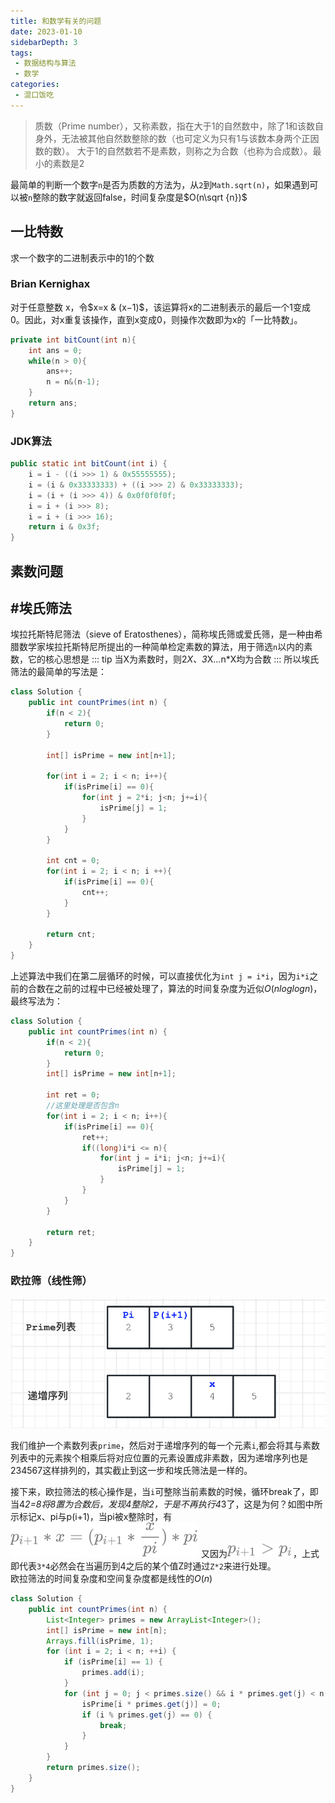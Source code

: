 ```yaml
---
title: 和数学有关的问题
date: 2023-01-10
sidebarDepth: 3
tags:
 - 数据结构与算法
 - 数学
categories:
 - 混口饭吃
---
```

> 质数（Prime number），又称素数，指在大于1的自然数中，除了1和该数自身外，无法被其他自然数整除的数（也可定义为只有1与该数本身两个正因数的数）。 大于1的自然数若不是素数，则称之为合数（也称为合成数）。最小的素数是2

最简单的判断一个数字`n`是否为质数的方法为，从`2`到`Math.sqrt(n)`，如果遇到可以被`n`整除的数字就返回false，时间复杂度是$O(n\sqrt {n})$

## 一比特数
求一个数字的二进制表示中的1的个数

### Brian Kernighax
对于任意整数 x，令$x=x & (x−1)$，该运算将x的二进制表示的最后一个1变成 0。因此，对x重复该操作，直到x变成0，则操作次数即为x的「一比特数」。

```java
private int bitCount(int n){
    int ans = 0;
    while(n > 0){
        ans++;
        n = n&(n-1);
    }
    return ans;
}
```

### JDK算法

```java
public static int bitCount(int i) {
    i = i - ((i >>> 1) & 0x55555555);
    i = (i & 0x33333333) + ((i >>> 2) & 0x33333333);
    i = (i + (i >>> 4)) & 0x0f0f0f0f;
    i = i + (i >>> 8);
    i = i + (i >>> 16);
    return i & 0x3f;
}
```

## 素数问题
## #埃氏筛法
埃拉托斯特尼筛法（sieve of Eratosthenes），简称埃氏筛或爱氏筛，是一种由希腊数学家埃拉托斯特尼所提出的一种简单检定素数的算法，用于筛选`n`以内的素数，它的核心思想是
::: tip
当X为素数时，则2*X、3*X...n*X均为合数
:::
所以埃氏筛法的最简单的写法是：
```java
class Solution {
    public int countPrimes(int n) {
        if(n < 2){
            return 0;
        }

        int[] isPrime = new int[n+1];
        
        for(int i = 2; i < n; i++){
            if(isPrime[i] == 0){
                for(int j = 2*i; j<n; j+=i){
                    isPrime[j] = 1;
                }
            }
        }

        int cnt = 0;
        for(int i = 2; i < n; i ++){
            if(isPrime[i] == 0){
                cnt++;
            }
        }

        return cnt;
    }
}
```
上述算法中我们在第二层循环的时候，可以直接优化为`int j = i*i`，因为`i*i`之前的合数在之前的过程中已经被处理了，算法的时间复杂度为近似$O(nloglogn)$，最终写法为：
```java
class Solution {
    public int countPrimes(int n) {
        if(n < 2){
            return 0;
        }
        int[] isPrime = new int[n+1];
        
        int ret = 0;
        //这里处理是否包含n
        for(int i = 2; i < n; i++){
            if(isPrime[i] == 0){
                ret++;
                if((long)i*i <= n){
                    for(int j = i*i; j<n; j+=i){
                        isPrime[j] = 1;
                    }
                }             
            }
        }

        return ret;
    }
}
```

### 欧拉筛（线性筛）
![图示](/images/欧拉筛法图示.png)

我们维护一个素数列表`prime`，然后对于递增序列的每一个元素`i`,都会将其与素数列表中的元素挨个相乘后将对应位置的元素设置成非素数，因为递增序列也是234567这样排列的，其实截止到这一步和埃氏筛法是一样的。

接下来，欧拉筛法的核心操作是，当`i`可整除当前素数的时候，循环break了，即当4*2=8将8置为合数后，发现4整除2，于是不再执行4*3了，这是为何？如图中所示标记x、pi与p(i+1)，当pi被x整除时，有
![图示](/images/欧拉筛法公式1.svg)
又因为![d](/images/欧拉筛法公式2.svg)，上式即代表`3*4`必然会在当遍历到4之后的某个值Z时通过`Z*2`来进行处理。  
欧拉筛法的时间复杂度和空间复杂度都是线性的$O(n)$

```java
class Solution {
    public int countPrimes(int n) {
        List<Integer> primes = new ArrayList<Integer>();
        int[] isPrime = new int[n];
        Arrays.fill(isPrime, 1);
        for (int i = 2; i < n; ++i) {
            if (isPrime[i] == 1) {
                primes.add(i);
            }
            for (int j = 0; j < primes.size() && i * primes.get(j) < n; ++j) {
                isPrime[i * primes.get(j)] = 0;
                if (i % primes.get(j) == 0) {
                    break;
                }
            }
        }
        return primes.size();
    }
}
```